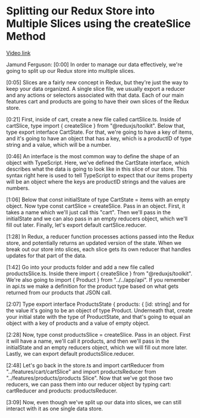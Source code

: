 # Splitting our Redux Store into Multiple Slices using the createSlice Method

[Video link](https://www.egghead.io/lessons/react-splitting-our-redux-store-into-multiple-slices-using-the-createslice-method?pl=modern-redux-with-redux-toolkit-rtk-and-typescript-64f243c8)

Jamund Ferguson: [0:00] In order to manage our data effectively, we're going to split up our Redux store into multiple slices.

[0:05] Slices are a fairly new concept in Redux, but they're just the way to keep your data organized. A single slice file, we usually export a reducer and any actions or selectors associated with that data. Each of our main features cart and products are going to have their own slices of the Redux store.

[0:21] First, inside of cart, create a new file called cartSlice.ts. Inside of cartSlice, type import { createSlice } from "@reduxjs/toolkit". Below that, type export interface CartState. For that, we're going to have a key of items, and it's going to have an object that has a key, which is a productID of type string and a value, which will be a number.

[0:46] An interface is the most common way to define the shape of an object with TypeScript. Here, we've defined the CartState interface, which describes what the data is going to look like in this slice of our store. This syntax right here is used to tell TypeScript to expect that our items property will be an object where the keys are productID strings and the values are numbers.

[1:06] Below that const initialState of type CartState = items with an empty object. Now type const cartSlice = createSlice. Pass in an object. First, it takes a name which we'll just call this "cart". Then we'll pass in the initialState and we can also pass in an empty reducers object, which we'll fill out later. Finally, let's export default cartSlice.reducer.

[1:28] In Redux, a reducer function processes actions passed into the Redux store, and potentially returns an updated version of the state. When we break out our store into slices, each slice gets its own reducer that handles updates for that part of the data.

[1:42] Go into your products folder and add a new file called productsSlice.ts. Inside there import { createSlice } from "@reduxjs/toolkit". We're also going to import { Product } from "../../app/api". If you remember in api.ts we make a definition for the product type based on what gets returned from our products that JSON call.

[2:07] Type export interface ProductsState { products: { [id: string] and for the value it's going to be an object of type Product. Underneath that, create your initial state with the type of ProductState, and that's going to equal an object with a key of products and a value of empty object.

[2:28] Now, type const productsSlice = createSlice. Pass in an object. First it will have a name, we'll call it products, and then we'll pass in the initialState and an empty reducers object, which we will fill out more later. Lastly, we can export default productsSlice.reducer.

[2:48] Let's go back in the store.ts and import cartReducer from "../features/cart/cartSlice" and import productsReducer from "../features/products/products Slice". Now that we've got those two reducers, we can pass them into our reducer object by typing cart: cartReducer and products: productsReducer.

[3:09] Now, even though we've split up our data into slices, we can still interact with it as one single data store.
